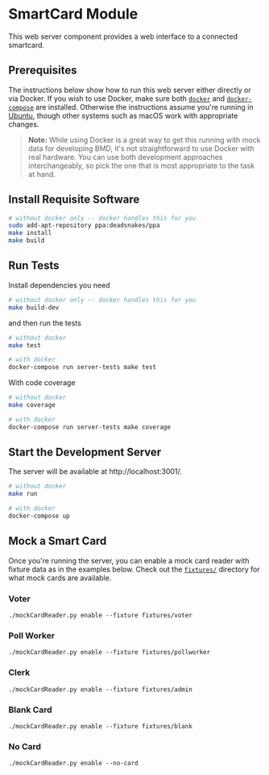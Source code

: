# SmartCard Module

This web server component provides a web interface to a connected smartcard.

## Prerequisites

The instructions below show how to run this web server either directly or via Docker. If you wish to use Docker, make sure both [`docker`](https://docs.docker.com/install/) and [`docker-compose`](https://docs.docker.com/compose/install/) are installed. Otherwise the instructions assume you're running in [Ubuntu](http://ubuntu.com), though other systems such as macOS work with appropriate changes.

> **Note:** While using Docker is a great way to get this running with mock data for developing BMD, it's not straightforward to use Docker with real hardware. You can use both development approaches interchangeably, so pick the one that is most appropriate to the task at hand.

## Install Requisite Software

```sh
# without docker only -- docker handles this for you
sudo add-apt-repository ppa:deadsnakes/ppa
make install
make build
```

## Run Tests

Install dependencies you need

```sh
# without docker only -- docker handles this for you
make build-dev
```

and then run the tests

```sh
# without docker
make test

# with docker
docker-compose run server-tests make test
```

With code coverage

```sh
# without docker
make coverage

# with docker
docker-compose run server-tests make coverage
```

## Start the Development Server

The server will be available at http://localhost:3001/.

```sh
# without docker
make run

# with docker
docker-compose up
```

## Mock a Smart Card

Once you're running the server, you can enable a mock card reader with fixture data as in the examples below. Check out the [`fixtures/`](./fixtures) directory for what mock cards are available.

### Voter

```
./mockCardReader.py enable --fixture fixtures/voter
```

### Poll Worker

```
./mockCardReader.py enable --fixture fixtures/pollworker
```

### Clerk

```
./mockCardReader.py enable --fixture fixtures/admin
```

### Blank Card

```
./mockCardReader.py enable --fixture fixtures/blank
```

### No Card

```
./mockCardReader.py enable --no-card
```
